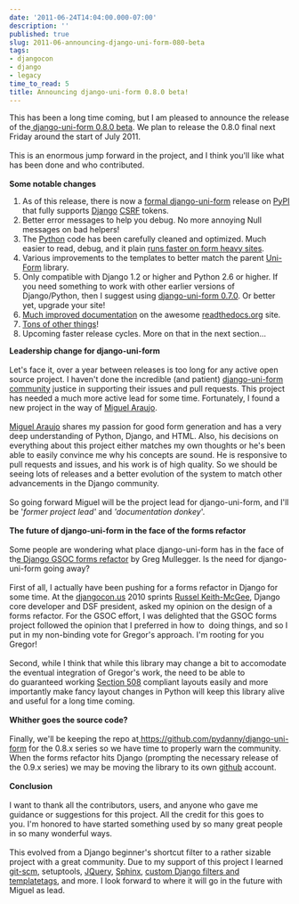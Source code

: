 ```yaml
---
date: '2011-06-24T14:04:00.000-07:00'
description: ''
published: true
slug: 2011-06-announcing-django-uni-form-080-beta
tags:
- djangocon
- django
- legacy
time_to_read: 5
title: Announcing django-uni-form 0.8.0 beta!
---
```


This has been a long time coming, but I am pleased to announce the release of the<a href="http://pypi.python.org/pypi/django-uni-form/0.8.0-beta"> django-uni-form 0.8.0 beta</a>. We plan to release the 0.8.0 final next Friday around the start of July 2011.<br /><br />This is an enormous jump forward in the project, and I think you'll like what has been done and who contributed.<br /><br /><b>Some notable changes</b><br /><ol><li>As of this release, there is now a <a href="http://pypi.python.org/pypi/django-uni-form/0.8.0-beta">formal django-uni-form</a> release on <a href="http://pypi.python.org/pypi">PyPI</a> that fully supports <a href="http://djangoproject.com/">Django</a> <a href="https://docs.djangoproject.com/en/1.3/ref/contrib/csrf/">CSRF</a> tokens.</li><li>Better error messages to help you debug. No more annoying Null messages on bad helpers!</li><li>The <a href="http://python.org/">Python</a> code has been carefully cleaned and optimized. Much easier to read, debug, and it plain <a href="http://django-uni-form.readthedocs.org/en/latest/faq.html#how-fast-is-django-uni-form">runs faster on form heavy sites</a>.</li><li>Various improvements to the templates to better match the parent <a href="http://sprawsm.com/uni-form/">Uni-Form</a> library.</li><li>Only compatible with Django 1.2 or higher and Python 2.6 or higher. If you need something to work with other earlier versions of Django/Python, then I suggest using <a href="http://pypi.python.org/pypi/django-uni-form/0.7.0">django-uni-form 0.7.0</a>. Or better yet, upgrade your site!</li><li><a href="http://django-uni-form.readthedocs.org/en/latest">Much improved documentation</a> on the awesome <a href="http://readthedocs.org/">readthedocs.org</a> site.</li><li><a href="http://django-uni-form.readthedocs.org/en/latest/changelog.html#id1">Tons of other things</a>!</li><li>Upcoming faster release cycles. More on that in the next section...</li></ol><b>Leadership change for django-uni-form</b><br /><br />Let's face it, over a year between releases&nbsp;is too long for any active open source project. I haven't done the incredible (and patient) <a href="https://github.com/pydanny/django-uni-form/watchers">django-uni-form community</a> justice in supporting their issues and pull requests. This project has needed a much more active lead for some time. Fortunately, I found a new project in the way of <a href="http://tothinkornottothink.com/aboutme/">Miguel Araujo</a>.<br /><br /><a href="http://twitter.com/maraujop">Miguel Araujo</a> shares my passion for good form generation and has a very deep understanding of Python, Django, and HTML. Also, his decisions on everything about this project either matches my own thoughts or he's been able to easily convince me why his concepts are sound. He is responsive to pull requests and issues, and his work is of high quality. So we should be seeing lots of releases and a better evolution of the system to match other advancements in the Django community.<br /><br />So going forward Miguel will be the project lead for django-uni-form, and I'll be '<i>former&nbsp;project lead' </i>and<i>&nbsp;'documentation donkey</i>'.<br /><br /><b>The future of django-uni-form in the face of the forms refactor</b><br /><br />Some people are wondering what place django-uni-form has in the face of th<a href="http://www.blogger.com/"><span id="goog_1002167097"></span>e Django GSOC forms refactor<span id="goog_1002167098"></span></a> by Greg Mullegger. Is the need for django-uni-form going away?<br /><br />First of all, I actually have been pushing for a forms refactor in Django for some time. At the <a href="http://djangocon.us/">djangocon.us</a>&nbsp;2010 sprints <a href="http://cecinestpasun.com/">Russel Keith-McGee</a>, Django core developer and DSF president,&nbsp;asked my opinion on the design of a forms refactor. For the GSOC effort, I was delighted that the GSOC forms project followed the opinion that I preferred in how to &nbsp;doing things, and so I put in my non-binding vote for Gregor's approach. I'm rooting for you Gregor!<br /><br />Second, while I think that while this library may change a bit to accomodate the eventual integration of Gregor's work, the need to be able to do&nbsp;guaranteed&nbsp;working <a href="http://django-uni-form.readthedocs.org/en/latest/concepts.html#section-508">Section 508</a> compliant layouts easily and more importantly make fancy layout changes in Python will keep this library alive and useful for a long time coming.<br /><br /><b>Whither goes the source code?</b><br /><br />Finally, we'll be keeping the repo at<a href="https://github.com/pydanny/django-uni-form"> https://github.com/pydanny/django-uni-form</a> for the 0.8.x series so we have time to properly warn the community. When the forms refactor hits Django (prompting the necessary release of the 0.9.x series) we may be moving the library to its own <a href="http://github.com/">github</a> account.<br /><br /><b>Conclusion</b><br /><br />I want to thank all the contributors, users, and anyone who gave me guidance or suggestions for this project. All the credit for this goes to you.&nbsp;I'm honored to have started something used by so many great people in so many wonderful ways.<br /><br />This evolved from a Django beginner's shortcut filter to a rather sizable project with a great community. Due to my support of this project I learned <a href="http://git-scm.com/">git-scm</a>, setuptools, <a href="http://jquery.com/">JQuery</a>, <a href="http://sphinx.pocoo.org/">Sphinx</a>, <a href="https://docs.djangoproject.com/en/1.3/howto/custom-template-tags/">custom Django filters and templatetags</a>, and more. I look forward to where it will go in the future with Miguel as lead.